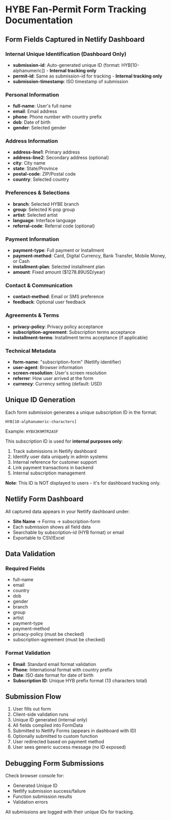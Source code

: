 # HYBE Fan-Permit Form Tracking Documentation

## Form Fields Captured in Netlify Dashboard

### Internal Unique Identification (Dashboard Only)
- **submission-id**: Auto-generated unique ID (format: HYB[10-alphanumeric]) - **Internal tracking only**
- **permit-id**: Same as submission-id for tracking - **Internal tracking only**
- **submission-timestamp**: ISO timestamp of submission

### Personal Information
- **full-name**: User's full name
- **email**: Email address
- **phone**: Phone number with country prefix
- **dob**: Date of birth
- **gender**: Selected gender

### Address Information
- **address-line1**: Primary address
- **address-line2**: Secondary address (optional)
- **city**: City name
- **state**: State/Province
- **postal-code**: ZIP/Postal code
- **country**: Selected country

### Preferences & Selections
- **branch**: Selected HYBE branch
- **group**: Selected K-pop group
- **artist**: Selected artist
- **language**: Interface language
- **referral-code**: Referral code (optional)

### Payment Information
- **payment-type**: Full payment or Installment
- **payment-method**: Card, Digital Currency, Bank Transfer, Mobile Money, or Cash
- **installment-plan**: Selected installment plan
- **amount**: Fixed amount ($1278.89USD/year)

### Contact & Communication
- **contact-method**: Email or SMS preference
- **feedback**: Optional user feedback

### Agreements & Terms
- **privacy-policy**: Privacy policy acceptance
- **subscription-agreement**: Subscription terms acceptance
- **installment-terms**: Installment terms acceptance (if applicable)

### Technical Metadata
- **form-name**: "subscription-form" (Netlify identifier)
- **user-agent**: Browser information
- **screen-resolution**: User's screen resolution
- **referrer**: How user arrived at the form
- **currency**: Currency setting (default: USD)

## Unique ID Generation

Each form submission generates a unique subscription ID in the format:
```
HYB[10-alphanumeric-characters]
```

Example: `HYBX3K9M7R2A5F`

This subscription ID is used for **internal purposes only**:
1. Track submissions in Netlify dashboard
2. Identify user data uniquely in admin systems
3. Internal reference for customer support
4. Link payment transactions in backend
5. Internal subscription management

**Note**: This ID is NOT displayed to users - it's for dashboard tracking only.

## Netlify Form Dashboard

All captured data appears in your Netlify dashboard under:
- **Site Name** → Forms → subscription-form
- Each submission shows all field data
- Searchable by subscription-id (HYB format) or email
- Exportable to CSV/Excel

## Data Validation

### Required Fields
- full-name
- email
- country
- dob
- gender
- branch
- group
- artist
- payment-type
- payment-method
- privacy-policy (must be checked)
- subscription-agreement (must be checked)

### Format Validation
- **Email**: Standard email format validation
- **Phone**: International format with country prefix
- **Date**: ISO date format for date of birth
- **Subscription ID**: Unique HYB prefix format (13 characters total)

## Submission Flow

1. User fills out form
2. Client-side validation runs
3. Unique ID generated (internal only)
4. All fields compiled into FormData
5. Submitted to Netlify Forms (appears in dashboard with ID)
6. Optionally submitted to custom function
7. User redirected based on payment method
8. User sees generic success message (no ID exposed)

## Debugging Form Submissions

Check browser console for:
- Generated Unique ID
- Netlify submission success/failure
- Function submission results
- Validation errors

All submissions are logged with their unique IDs for tracking.
